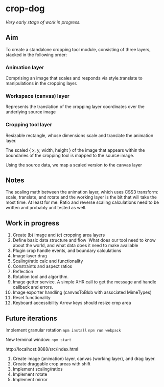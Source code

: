 # crop-dog

*Very early stage of work in progress.*


## Aim

To create a standalone cropping tool module, consisting of three layers, stacked in the following order:

### Animation layer
Comprising an image that scales and responds via style.translate to manipulations in the cropping layer.

### Workspace (canvas) layer

Represents the translation of the cropping layer coordinates over the underlying source image

### Cropping tool layer
Resizable rectangle, whose dimensions scale and translate the animation layer.  

The scaled { x, y, width, height } of the image that appears within the boundaries of the cropping tool is mapped to the source image.

Using the source data, we map a scaled version to the canvas layer


## Notes
The scaling math between the animation layer, which uses CSS3 transform: scale, translate, and rotate and the working layer is the bit that will take the most time.
At least for me. Ratio and reverse scaling calculations need to be written and probably unit tested as well.


## Work in progress
1. Create (b) image and (c) cropping area layers 
2. Define basic data structure and flow  What does our tool need to know about the world, and what data does it need to make available  
3. Plugin crop handle events, and boundary calculations  
4. Image layer drag 
5. Scaling/ratio calc and functionality
6. Constraints and aspect ratios
7. Reflection
8. Rotation tool and algorithm.
9. Image getter service. A simple XHR call to get the message and handle callback and errors.
10. Image exporter handling (canvasToBlob with associated MimeTypes)
11. Reset functionality
12. Keyboard accessibility Arrow keys should resize crop area


## Future iterations
Implement granular rotation
`npm install`
`npm run webpack`

New terminal window:
`npm start`

http://localhost:8888/src/index.html

1. Create image (animation) layer, canvas (working layer), and drag layer.
2. Create draggable crop areas with shift
3. Implement scaling/ratios 
4. Implement rotate
5. Implement mirror
